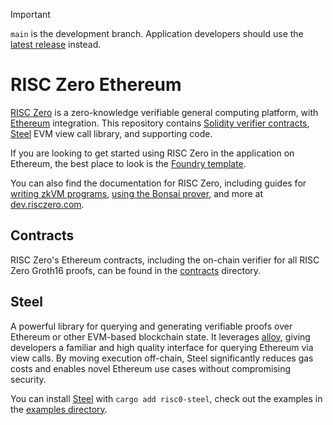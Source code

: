 > [!IMPORTANT]
> `main` is the development branch.
> Application developers should use the [latest release](https://github.com/risc0/risc0-ethereum/releases) instead.

# RISC Zero Ethereum

[RISC Zero] is a zero-knowledge verifiable general computing platform, with [Ethereum] integration.
This repository contains [Solidity verifier contracts][contracts], [Steel] EVM view call library, and supporting code.

If you are looking to get started using RISC Zero in the application on Ethereum, the best place to look is the [Foundry template][template].

You can also find the documentation for RISC Zero, including guides for [writing zkVM programs][risc0-quickstart], [using the Bonsai prover][bonsai-quickstart], and more at [dev.risczero.com].

## Contracts

RISC Zero's Ethereum contracts, including the on-chain verifier for all RISC Zero Groth16 proofs, can be found in the [contracts] directory.

## Steel

A powerful library for querying and generating verifiable proofs over Ethereum or other EVM-based blockchain state. It leverages [alloy], giving developers a familiar and high quality interface for querying Ethereum via view calls. By moving execution off-chain, Steel significantly reduces gas costs and enables novel Ethereum use cases without compromising security.

You can install [Steel] with `cargo add risc0-steel`, check out the examples in the [examples directory](./examples/erc20-counter).

[RISC Zero]: https://github.com/risc0/risc0
[Ethereum]: https://ethereum.org/
[contracts]: ./contracts
[Steel]: .crates/steel
[template]: https://github.com/risc0/bonsai-foundry-template
[dev.risczero.com]: https://dev.risczero.com
[risc0-quickstart]: https://dev.risczero.com/api/zkvm/quickstart
[bonsai-quickstart]: https://dev.risczero.com/bonsai
[alloy]: https://github.com/alloy-rs
